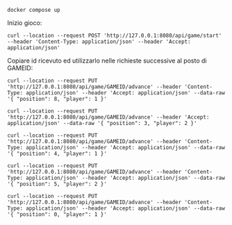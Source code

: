 `docker compose up`

Inizio gioco:

`curl --location --request POST 'http://127.0.0.1:8080/api/game/start'
--header 'Content-Type: application/json'
--header 'Accept: application/json'`

Copiare id ricevuto ed utilizzarlo nelle richieste successive al posto di GAMEID:

`curl --location --request PUT 'http://127.0.0.1:8080/api/game/GAMEID/advance' --header 'Content-Type: application/json' --header 'Accept: application/json' --data-raw '{
"position": 8,
"player": 1
}'`

`curl --location --request PUT 'http://127.0.0.1:8080/api/game/GAMEID/advance' --header 'Accept: application/json' --data-raw '{
"position": 3,
"player": 2
}'`

`curl --location --request PUT 'http://127.0.0.1:8080/api/game/GAMEID/advance' --header 'Content-Type: application/json' --header 'Accept: application/json' --data-raw '{
"position": 4,
"player": 1
}'`

`curl --location --request PUT 'http://127.0.0.1:8080/api/game/GAMEID/advance' --header 'Content-Type: application/json' --header 'Accept: application/json' --data-raw '{
"position": 5,
"player": 2
}'`

`curl --location --request PUT 'http://127.0.0.1:8080/api/game/GAMEID/advance' --header 'Content-Type: application/json' --header 'Accept: application/json' --data-raw '{
"position": 0,
"player": 1
}'`

